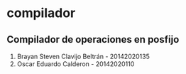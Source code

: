 # compilador

## Compilador de operaciones en posfijo

1. Brayan Steven Clavijo Beltrán - 20142020135
2. Oscar Eduardo Calderon - 20142020110

